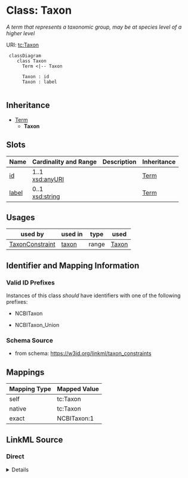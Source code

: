 # Class: Taxon
_A term that represents a taxonomic group, may be at species level of a higher level_




URI: [tc:Taxon](https://w3id.org/linkml/taxon_constraints/Taxon)



```{mermaid}
 classDiagram
    class Taxon
      Term <|-- Taxon
      
      Taxon : id
      Taxon : label
      
```





## Inheritance
* [Term](Term.md)
    * **Taxon**



## Slots

| Name | Cardinality and Range | Description | Inheritance |
| ---  | --- | --- | --- |
| [id](id.md) | 1..1 <br/> [xsd:anyURI](http://www.w3.org/2001/XMLSchema#anyURI) |  | [Term](Term.md) |
| [label](label.md) | 0..1 <br/> [xsd:string](http://www.w3.org/2001/XMLSchema#string) |  | [Term](Term.md) |





## Usages

| used by | used in | type | used |
| ---  | --- | --- | --- |
| [TaxonConstraint](TaxonConstraint.md) | [taxon](taxon.md) | range | [Taxon](Taxon.md) |






## Identifier and Mapping Information


### Valid ID Prefixes

Instances of this class *should* have identifiers with one of the following prefixes:

* NCBITaxon

* NCBITaxon_Union








### Schema Source


* from schema: https://w3id.org/linkml/taxon_constraints





## Mappings

| Mapping Type | Mapped Value |
| ---  | ---  |
| self | tc:Taxon |
| native | tc:Taxon |
| exact | NCBITaxon:1 |





## LinkML Source

<!-- TODO: investigate https://stackoverflow.com/questions/37606292/how-to-create-tabbed-code-blocks-in-mkdocs-or-sphinx -->

### Direct

<details>
```yaml
name: Taxon
id_prefixes:
- NCBITaxon
- NCBITaxon_Union
description: A term that represents a taxonomic group, may be at species level of
  a higher level
from_schema: https://w3id.org/linkml/taxon_constraints
exact_mappings:
- NCBITaxon:1
rank: 1000
is_a: Term

```
</details>

### Induced

<details>
```yaml
name: Taxon
id_prefixes:
- NCBITaxon
- NCBITaxon_Union
description: A term that represents a taxonomic group, may be at species level of
  a higher level
from_schema: https://w3id.org/linkml/taxon_constraints
exact_mappings:
- NCBITaxon:1
rank: 1000
is_a: Term
attributes:
  id:
    name: id
    from_schema: https://w3id.org/linkml/taxon_constraints
    rank: 1000
    identifier: true
    alias: id
    owner: Taxon
    domain_of:
    - Term
    range: uriorcurie
  label:
    name: label
    from_schema: https://w3id.org/linkml/taxon_constraints
    rank: 1000
    slot_uri: rdfs:label
    alias: label
    owner: Taxon
    domain_of:
    - Term
    range: string

```
</details>